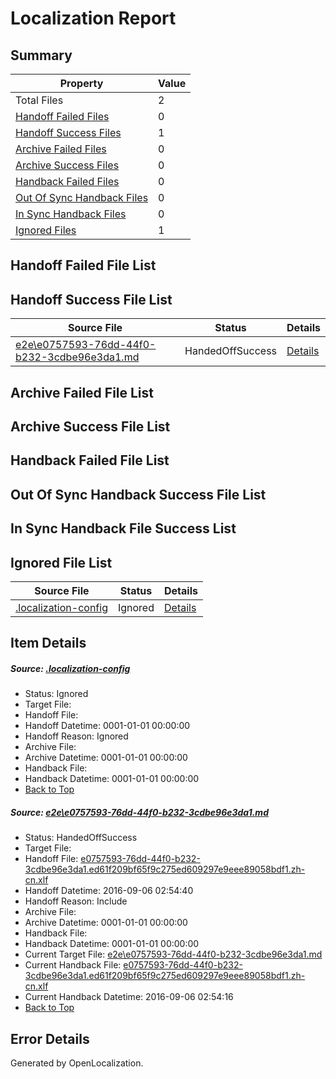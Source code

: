 # <a name='report-top'></a> Localization Report

## Summary
 Property | Value 
 -------- | ----- 
 Total Files | 2
[ Handoff Failed Files ](#handoff-failed-list)| 0
[ Handoff Success Files ](#handoff-success-list)| 1
[ Archive Failed Files ](#archive-failed-list)| 0
[ Archive Success Files ](#archive-success-list)| 0
[ Handback Failed Files ](#handback-failed-list)| 0
[ Out Of Sync Handback Files ](#outofsync-handback-success-list)| 0
[ In Sync Handback Files ](#insync-handback-success-list)| 0
[ Ignored Files ](#ignored-list)| 1

## <a name='handoff-failed-list'></a> Handoff Failed File List

## <a name='handoff-success-list'></a> Handoff Success File List
 Source File | Status | Details 
 ----------- | ------ | ------- 
 [e2e\e0757593-76dd-44f0-b232-3cdbe96e3da1.md](https://github.com/OpenLocalizationTestOrg/ol-test0/blob/5bc1652deaf4d9f0542f5ae5e746ef8df337030b/e2e/e0757593-76dd-44f0-b232-3cdbe96e3da1.md) | HandedOffSuccess | [Details](#9b8a242bf38b5e2210d85c275696634b66db55641)

## <a name='archive-failed-list'></a> Archive Failed File List

## <a name='archive-success-list'></a> Archive Success File List

## <a name='handback-failed-list'></a> Handback Failed File List

## <a name='outofsync-handback-success-list'></a> Out Of Sync Handback Success File List

## <a name='insync-handback-success-list'></a> In Sync Handback File Success List

## <a name='ignored-list'></a> Ignored File List
 Source File | Status | Details 
 ----------- | ------ | ------- 
 [.localization-config](https://github.com/OpenLocalizationTestOrg/ol-test0/blob/5bc1652deaf4d9f0542f5ae5e746ef8df337030b/.localization-config) | Ignored | [Details](#3d4f252ac210baf56311d7e97dcc2db10974dbd20)

## Item Details
##### <a name='3d4f252ac210baf56311d7e97dcc2db10974dbd20'></a> Source: [.localization-config](https://github.com/OpenLocalizationTestOrg/ol-test0/blob/5bc1652deaf4d9f0542f5ae5e746ef8df337030b/.localization-config)
* Status: Ignored
* Target File: 
* Handoff File: 
* Handoff Datetime: 0001-01-01 00:00:00
* Handoff Reason: Ignored
* Archive File: 
* Archive Datetime: 0001-01-01 00:00:00
* Handback File: 
* Handback Datetime: 0001-01-01 00:00:00
* [Back to Top](#report-top)

##### <a name='9b8a242bf38b5e2210d85c275696634b66db55641'></a> Source: [e2e\e0757593-76dd-44f0-b232-3cdbe96e3da1.md](https://github.com/OpenLocalizationTestOrg/ol-test0/blob/5bc1652deaf4d9f0542f5ae5e746ef8df337030b/e2e/e0757593-76dd-44f0-b232-3cdbe96e3da1.md)
* Status: HandedOffSuccess
* Target File: 
* Handoff File: [e0757593-76dd-44f0-b232-3cdbe96e3da1.ed61f209bf65f9c275ed609297e9eee89058bdf1.zh-cn.xlf](https://github.com/OpenLocalizationTestOrg/ol-test0-handoff/blob/052211dca30e9824e8be2c68b97c60675a5d93d4/ol-handoff/OpenLocalizationTestOrg/ol-test0-zhcn/ci/ht/e0757593-76dd-44f0-b232-3cdbe96e3da1.ed61f209bf65f9c275ed609297e9eee89058bdf1.zh-cn.xlf)
* Handoff Datetime: 2016-09-06 02:54:40
* Handoff Reason: Include
* Archive File: 
* Archive Datetime: 0001-01-01 00:00:00
* Handback File: 
* Handback Datetime: 0001-01-01 00:00:00
* Current Target File: [e2e\e0757593-76dd-44f0-b232-3cdbe96e3da1.md](https://github.com/OpenLocalizationTestOrg/ol-test0-zhcn/blob/32a1b9f2ebb92ce3ed09bcb96c7276b2bfba49ee/e2e/e0757593-76dd-44f0-b232-3cdbe96e3da1.md)
* Current Handback File: [e0757593-76dd-44f0-b232-3cdbe96e3da1.ed61f209bf65f9c275ed609297e9eee89058bdf1.zh-cn.xlf](https://github.com/OpenLocalizationTestOrg/ol-test0-handback/blob/35f21e826b412b9633aed9a7e9b0eba2b5224a5e/ol-handback/OpenLocalizationTestOrg/ol-test0-zhcn/ci/ht/e0757593-76dd-44f0-b232-3cdbe96e3da1.ed61f209bf65f9c275ed609297e9eee89058bdf1.zh-cn.xlf)
* Current Handback Datetime: 2016-09-06 02:54:16
* [Back to Top](#report-top)


## Error Details

Generated by OpenLocalization.
